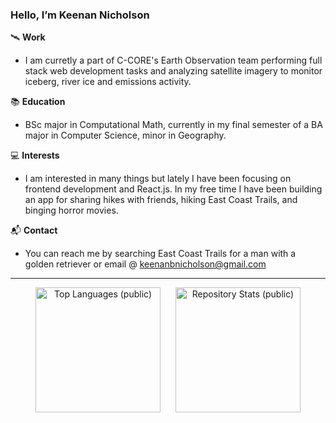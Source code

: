 ### Hello, I’m Keenan Nicholson

🛰️ **Work**

- I am curretly a part of C-CORE's Earth Observation team performing full stack web development tasks and analyzing satellite imagery to monitor iceberg, river ice and emissions activity.

📚 **Education**

- BSc major in Computational Math, currently in my final semester of a BA major in Computer Science, minor in Geography. 

💻 **Interests**

- I am interested in many things but lately I have been focusing on frontend development and React.js. In my free time I have been building an app for sharing hikes with friends, hiking East Coast Trails, and binging horror movies.

📬 **Contact**

- You can reach me by searching East Coast Trails for a man with a golden retriever or email @ keenanbnicholson@gmail.com
---


<p align="center">
  <img src="https://github-readme-stats.vercel.app/api/top-langs/?username=keenan-nicholson&hide=jupyter%20notebook&theme=radical&layout=compact&size_weight=0.5&count_weight=0.5&card_width=250" alt="Top Languages (public)" style="display: inline-block; margin-right: 20px; height: 200px;">
  
  <a href="https://github.com/anuraghazra/github-readme-stats" style="display: inline-block;">
    <img src="https://github-readme-stats.vercel.app/api?username=keenan-nicholson&show_icons=true&theme=radical&custom_title=Repository%20Stats&hide_rank=true&count_private=true&card_width=325" alt="Repository Stats (public)" style="height: 200px;">
  </a>
</p>
